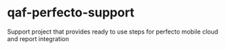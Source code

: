 # qaf-perfecto-support
Support project that provides ready to use steps for perfecto mobile cloud and report integration

